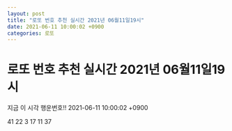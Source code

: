 ```yaml
---
layout: post
title: "로또 번호 추천 실시간 2021년 06월11일19시"
date: 2021-06-11 10:00:02 +0900
categories: 로또
---
```


# 로또 번호 추천 실시간 2021년 06월11일19시

지금 이 시각 행운번호!! 2021-06-11 10:00:02 +0900

 41  22  3  17  11  37 

